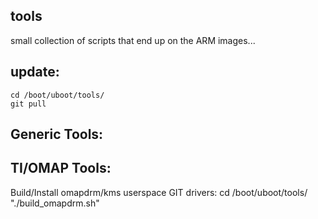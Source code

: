 ## tools ##
small collection of scripts that end up on the ARM images...

## update: ##
	cd /boot/uboot/tools/
	git pull

## Generic Tools: ##

## TI/OMAP Tools: ##

Build/Install omapdrm/kms userspace GIT drivers:
	cd /boot/uboot/tools/
	"./build_omapdrm.sh"

